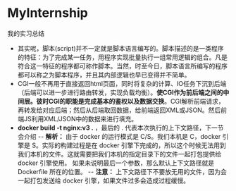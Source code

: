 # MyInternship
我的实习总结


- 其实呢，脚本(script)并不一定就是脚本语言编写的。脚本描述的是一类程序的特征：为了完成某一任务，用程序实现批量执行一组常用逻辑的组合。凡是符合这一特征的程序都可称作脚本。当然，时至今日，脚本语言所编写的程序都可以称之为脚本程序，并且其内部逻辑也早已变得并不简单。
- CGI一般不再用于直接返回html页面，同时将复杂的计算、IO任务下沉到后端（后端可以进一步进行路由转发，实现负载均衡）。**使CGI作为前后端之间的中间层。彼时CGI的职能是完成基本的鉴权以及数据交换**。CGI解析前端请求，再转发给对应后端；然后从后端取回数据，给前端返回XML或JSON。然后前端JS利用XML/JSON中的数据来进行填充。
- **docker build -t nginx:v3 .** ，最后的 . 代表本次执行的上下文路径，下一节会介绍
-- **解析：** 由于 docker 的运行模式是 C/S。我们本机是 C，docker 引擎是 S。实际的构建过程是在 docker 引擎下完成的，所以这个时候无法用到我们本机的文件。这就需要把我们本机的指定目录下的文件一起打包提供给 docker 引擎使用。
如果未说明最后一个参数，那么默认上下文路径就是 Dockerfile 所在的位置。
-- **注意：** 上下文路径下不要放无用的文件，因为会一起打包发送给 docker 引擎，如果文件过多会造成过程缓慢。
